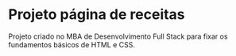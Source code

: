 # Projeto página de receitas
Projeto criado no MBA de Desenvolvimento Full Stack para fixar os fundamentos básicos de HTML e CSS.
